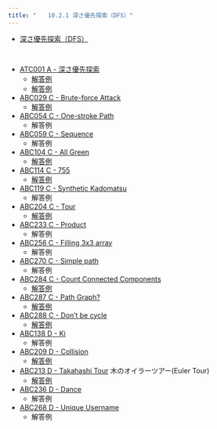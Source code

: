 ```yaml
---
title: "　　10.2.1 深さ優先探索（DFS）"
---
```


* [深さ優先探索（DFS）](https://ja.wikipedia.org/wiki/%E6%B7%B1%E3%81%95%E5%84%AA%E5%85%88%E6%8E%A2%E7%B4%A2)

```python:サンプルコード：sample_717.py
```

```text:実行結果
```

- [ATC001 A - 深さ優先探索](https://atcoder.jp/contests/atc001/tasks/dfs_a)
    - [解答例](https://atcoder.jp/contests/atc001/submissions/18355546)
    - [解答例](https://atcoder.jp/contests/atc001/submissions/18355554)
- [ABC029 C - Brute-force Attack](https://atcoder.jp/contests/abc029/tasks/abc029_c)
    - [解答例](https://atcoder.jp/contests/abc029/submissions/18355584)
- [ABC054 C - One-stroke Path](https://atcoder.jp/contests/abc054/tasks/abc054_c)
    - 解答例
- [ABC059 C - Sequence](https://atcoder.jp/contests/abc059/tasks/arc072_a)
    - 解答例
- [ABC104 C - All Green](https://atcoder.jp/contests/abc104/tasks/abc104_c)
    - [解答例](https://atcoder.jp/contests/abc104/submissions/36456697)
- [ABC114 C - 755](https://atcoder.jp/contests/abc114/tasks/abc114_c)
    - [解答例](https://atcoder.jp/contests/abc114/submissions/18355597)
- [ABC119 C - Synthetic Kadomatsu](https://atcoder.jp/contests/abc119/tasks/abc119_c)
    - 解答例
- [ABC204 C - Tour](https://atcoder.jp/contests/abc204/tasks/abc204_c)
    - [解答例](https://atcoder.jp/contests/abc204/submissions/30515987)
- [ABC233 C - Product](https://atcoder.jp/contests/abc233/tasks/abc233_c)
    - 解答例
- [ABC256 C - Filling 3x3 array](https://atcoder.jp/contests/abc256/tasks/abc256_c)
    - 解答例
- [ABC270 C - Simple path](https://atcoder.jp/contests/abc270/tasks/abc270_c)
    - 解答例
- [ABC284 C - Count Connected Components](https://atcoder.jp/contests/abc284/tasks/abc284_c)
    - [解答例](https://atcoder.jp/contests/abc284/submissions/38577083)
- [ABC287 C - Path Graph?](https://atcoder.jp/contests/abc287/tasks/abc287_c)
    - [解答例](https://atcoder.jp/contests/abc287/submissions/38577800)
- [ABC288 C - Don’t be cycle](https://atcoder.jp/contests/abc288/tasks/abc288_c)
    - [解答例](https://atcoder.jp/contests/abc288/submissions/38719575)
- [ABC138 D - Ki](https://atcoder.jp/contests/abc138/tasks/abc138_d)
    - 解答例
- [ABC209 D - Collision](https://atcoder.jp/contests/abc209/tasks/abc209_d) 
    - [解答例](https://atcoder.jp/contests/abc209/submissions/31471579)
- [ABC213 D - Takahashi Tour](https://atcoder.jp/contests/abc213/tasks/abc213_d) 木のオイラーツアー(Euler Tour)
    - [解答例](https://atcoder.jp/contests/abc213/submissions/31404454)
- [ABC236 D - Dance](https://atcoder.jp/contests/abc236/tasks/abc236_d)
    - 解答例
- [ABC268 D - Unique Username](https://atcoder.jp/contests/abc268/tasks/abc268_d)
    - 解答例